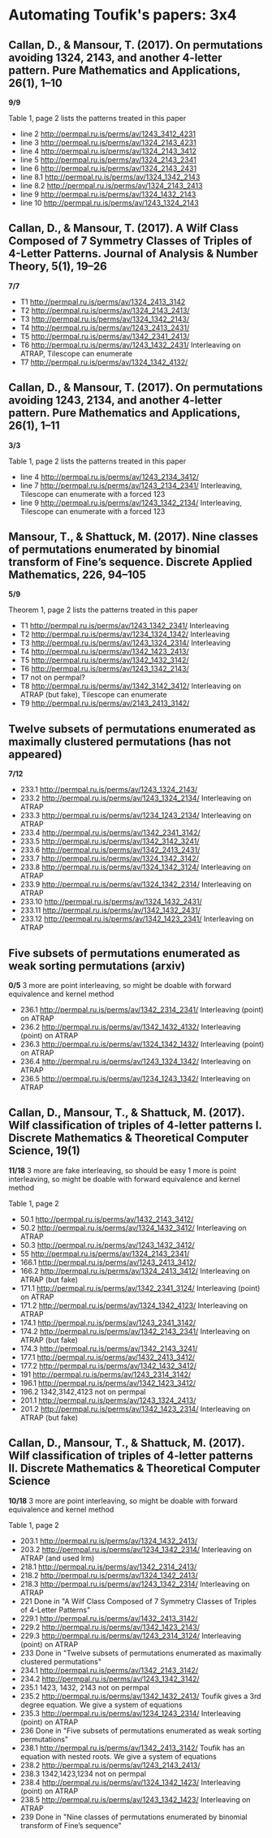 # Automating Toufik's papers: 3x4

## Callan, D., & Mansour, T. (2017). On permutations avoiding 1324, 2143, and another 4-letter pattern. Pure Mathematics and Applications, 26(1), 1–10

**9/9**

Table 1, page 2 lists the patterns treated in this paper

- line 2 http://permpal.ru.is/perms/av/1243_3412_4231
- line 3 http://permpal.ru.is/perms/av/1324_2143_4231
- line 4 http://permpal.ru.is/perms/av/1324_2143_3412
- line 5 http://permpal.ru.is/perms/av/1324_2143_2341
- line 6 http://permpal.ru.is/perms/av/1324_2143_2431
- line 8.1 http://permpal.ru.is/perms/av/1324_1342_2143
- line 8.2 http://permpal.ru.is/perms/av/1324_2143_2413
- line 9 http://permpal.ru.is/perms/av/1324_1432_2143
- line 10 http://permpal.ru.is/perms/av/1243_1324_2143

## Callan, D., & Mansour, T. (2017). A Wilf Class Composed of 7 Symmetry Classes of Triples of 4-Letter Patterns. Journal of Analysis & Number Theory, 5(1), 19–26

**7/7**

- T1 http://permpal.ru.is/perms/av/1324_2413_3142
- T2 http://permpal.ru.is/perms/av/1324_2143_2413/
- T3 http://permpal.ru.is/perms/av/1324_1342_2143/
- T4 http://permpal.ru.is/perms/av/1243_2413_2431/
- T5 http://permpal.ru.is/perms/av/1342_2341_2413/
- T6 http://permpal.ru.is/perms/av/1243_1432_2431/ Interleaving on ATRAP, Tilescope can enumerate
- T7 http://permpal.ru.is/perms/av/1324_1342_4132/

## Callan, D., & Mansour, T. (2017). On permutations avoiding 1243, 2134, and another 4-letter pattern. Pure Mathematics and Applications, 26(1), 1–11

**3/3**

Table 1, page 2 lists the patterns treated in this paper

- line 4 http://permpal.ru.is/perms/av/1243_2134_3412/
- line 7 http://permpal.ru.is/perms/av/1243_2134_2341/ Interleaving, Tilescope can enumerate with a forced 123
- line 9 http://permpal.ru.is/perms/av/1243_1342_2134/ Interleaving, Tilescope can enumerate with a forced 123

## Mansour, T., & Shattuck, M. (2017). Nine classes of permutations enumerated by binomial transform of Fine’s sequence. Discrete Applied Mathematics, 226, 94–105

**5/9**

Theorem 1, page 2 lists the patterns treated in this paper

- T1 http://permpal.ru.is/perms/av/1243_1342_2341/ Interleaving
- T2 http://permpal.ru.is/perms/av/1234_1324_1342/ Interleaving
- T3 http://permpal.ru.is/perms/av/1243_1324_2314/ Interleaving
- T4 http://permpal.ru.is/perms/av/1342_1423_2413/
- T5 http://permpal.ru.is/perms/av/1342_1432_3142/
- T6 http://permpal.ru.is/perms/av/1243_1342_2143/
- T7 not on permpal?
- T8 http://permpal.ru.is/perms/av/1342_3142_3412/ Interleaving on ATRAP (but fake), Tilescope can enumerate
- T9 http://permpal.ru.is/perms/av/2143_2413_3142/

## Twelve subsets of permutations enumerated as maximally clustered permutations (has not appeared)

**7/12**

- 233.1 http://permpal.ru.is/perms/av/1243_1324_2143/
- 233.2 http://permpal.ru.is/perms/av/1243_1324_2134/ Interleaving on ATRAP
- 233.3 http://permpal.ru.is/perms/av/1234_1243_2134/ Interleaving on ATRAP
- 233.4 http://permpal.ru.is/perms/av/1342_2341_3142/
- 233.5 http://permpal.ru.is/perms/av/1342_3142_3241/
- 233.6 http://permpal.ru.is/perms/av/1342_2413_2431/
- 233.7 http://permpal.ru.is/perms/av/1324_1342_3142/
- 233.8 http://permpal.ru.is/perms/av/1324_1342_3124/ Interleaving on ATRAP
- 233.9 http://permpal.ru.is/perms/av/1324_1342_2314/ Interleaving on ATRAP
- 233.10 http://permpal.ru.is/perms/av/1324_1432_2431/
- 233.11 http://permpal.ru.is/perms/av/1342_1432_2431/
- 233.12 http://permpal.ru.is/perms/av/1342_1423_2341/ Interleaving on ATRAP

## Five subsets of permutations enumerated as weak sorting permutations (arxiv)

**0/5**
3 more are point interleaving, so might be doable with forward equivalence and kernel method

- 236.1 http://permpal.ru.is/perms/av/1342_2314_2341/ Interleaving (point) on ATRAP
- 236.2 http://permpal.ru.is/perms/av/1342_1432_4132/ Interleaving (point) on ATRAP
- 236.3 http://permpal.ru.is/perms/av/1324_1342_1432/ Interleaving (point) on ATRAP
- 236.4 http://permpal.ru.is/perms/av/1243_1324_1342/ Interleaving on ATRAP
- 236.5 http://permpal.ru.is/perms/av/1234_1243_1342/ Interleaving on ATRAP

## Callan, D., Mansour, T., & Shattuck, M. (2017). Wilf classification of triples of 4-letter patterns I. Discrete Mathematics & Theoretical Computer Science, 19(1)

**11/18**
3 more are fake interleaving, so should be easy
1 more is point interleaving, so might be doable with forward equivalence and kernel method

Table 1, page 2

- 50.1 http://permpal.ru.is/perms/av/1432_2143_3412/
- 50.2 http://permpal.ru.is/perms/av/1324_1432_3412/ Interleaving on ATRAP
- 50.3 http://permpal.ru.is/perms/av/1243_1432_3412/
- 55 http://permpal.ru.is/perms/av/1324_2143_2341/
- 166.1 http://permpal.ru.is/perms/av/1243_2413_3412/
- 166.2 http://permpal.ru.is/perms/av/1324_2413_3412/ Interleaving on ATRAP (but fake)
- 171.1 http://permpal.ru.is/perms/av/1342_2341_3124/ Interleaving (point) on ATRAP
- 171.2 http://permpal.ru.is/perms/av/1324_1342_4123/ Interleaving on ATRAP
- 174.1 http://permpal.ru.is/perms/av/1243_2341_3142/
- 174.2 http://permpal.ru.is/perms/av/1342_2143_2341/ Interleaving on ATRAP (but fake)
- 174.3 http://permpal.ru.is/perms/av/1342_2143_3241/
- 177.1 http://permpal.ru.is/perms/av/1432_2413_3412/
- 177.2 http://permpal.ru.is/perms/av/1342_1432_3412/
- 191 http://permpal.ru.is/perms/av/1243_2314_3142/
- 196.1 http://permpal.ru.is/perms/av/1342_1423_3412/
- 196.2 1342,3142,4123 not on permpal
- 201.1 http://permpal.ru.is/perms/av/1243_1324_2413/
- 201.2 http://permpal.ru.is/perms/av/1342_1423_2314/ Interleaving on ATRAP (but fake)

## Callan, D., Mansour, T., & Shattuck, M. (2017). Wilf classification of triples of 4-letter patterns II. Discrete Mathematics & Theoretical Computer Science

**10/18**
3 more are point interleaving, so might be doable with forward equivalence and kernel method

Table 1, page 2

- 203.1 http://permpal.ru.is/perms/av/1324_1432_2413/
- 203.2 http://permpal.ru.is/perms/av/1234_1342_2314/ Interleaving on ATRAP (and used lrm)
- 218.1 http://permpal.ru.is/perms/av/1342_2314_2413/
- 218.2 http://permpal.ru.is/perms/av/1324_1342_2413/
- 218.3 http://permpal.ru.is/perms/av/1243_1342_2314/ Interleaving on ATRAP
- 221 Done in "A Wilf Class Composed of 7 Symmetry Classes of Triples of 4-Letter Patterns"
- 229.1 http://permpal.ru.is/perms/av/1432_2413_3142/
- 229.2 http://permpal.ru.is/perms/av/1342_1423_2143/
- 229.3 http://permpal.ru.is/perms/av/1243_2314_3124/ Interleaving (point) on ATRAP
- 233 Done in "Twelve subsets of permutations enumerated as maximally clustered permutations"
- 234.1 http://permpal.ru.is/perms/av/1342_2143_3142/
- 234.2 http://permpal.ru.is/perms/av/1243_1342_3142/
- 235.1 1423, 1432, 2143 not on permpal
- 235.2 http://permpal.ru.is/perms/av/1342_1432_2413/ Toufik gives a 3rd degree equation. We give a system of equations
- 235.3 http://permpal.ru.is/perms/av/1234_1243_2314/ Interleaving (point) on ATRAP
- 236 Done in "Five subsets of permutations enumerated as weak sorting permutations"
- 238.1 http://permpal.ru.is/perms/av/1342_2413_3142/ Toufik has an equation with nested roots. We give a system of equations
- 238.2 http://permpal.ru.is/perms/av/1243_2143_2413/
- 238.3 1342,1423,1234 not on permpal
- 238.4 http://permpal.ru.is/perms/av/1324_1342_1423/ Interleaving (point) on ATRAP
- 238.5 http://permpal.ru.is/perms/av/1243_1342_1423/ Interleaving on ATRAP
- 239 Done in "Nine classes of permutations enumerated by binomial transform of Fine’s sequence"
